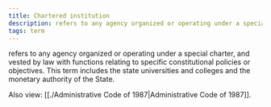 ```yaml
---
title: Chartered institution
description: refers to any agency organized or operating under a special charter, and vested by law with functions relating to specific constitutional policies or objectives. This term includes the state universities and colleges and the monetary authority of the State.
tags: term
---
```


refers to any agency organized or operating under a special charter, and vested by law with functions relating to specific constitutional policies or objectives. This term includes the state universities and colleges and the monetary authority of the State.

Also view: [[./Administrative Code of 1987|Administrative Code of 1987]].
